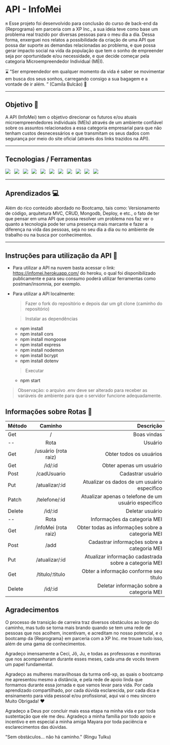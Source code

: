 # API - InfoMei

🔛 Esse projeto foi desenvolvido para conclusão do curso de back-end da {Reprograma} em parceria com a XP Inc., a sua ideia teve como base um problema real trazido por diversas pessoas para o meu dia a dia. Dessa forma, enxerguei nos relatos a possibilidade da criação de uma API que possa dar suporte as demandas relacionadas ao problema, e que possa gerar impacto social na vida da população que tem o sonho de empreender seja por oportunidade e/ou necessidade, e que decide começar pela categoria Microempreendedor Individual (MEI).

⌛ “Ser empreendedor em qualquer momento da vida é saber se movimentar em busca dos seus sonhos, carregando consigo a sua bagagem e a vontade de ir além. ” (Camila Bulcão) 
💁 

---

 ## Objetivo 🎯

 A API (InfoMei) tem o objetivo direcionar os futuros e/ou atuais microempreendedores individuais (MEIs) através de um ambiente confiável sobre os assuntos relacionados a essa categoria empresarial para que não tenham custos desnecessários e que transmitam os seus dados com segurança por meio do site oficial (através dos links trazidos na API). 
 
 ---
## Tecnologias / Ferramentas
 <img src="https://img.shields.io/badge/-github-blue">
&nbsp;
<img src="https://img.shields.io/badge/-node.js-brightgreen">
&nbsp;
<img src= "https://img.shields.io/badge/-nodemon-red">
&nbsp;
<img src ="https://img.shields.io/badge/-express-yellow">
&nbsp;
<img src ="https://img.shields.io/badge/-mongoose-lightgrey">
&nbsp;
<img src ="https://img.shields.io/badge/-cors-yellowgreen">
&nbsp;
<img src ="https://img.shields.io/badge/-mongoDB%2FAtlas-orange">
&nbsp;
<img src ="https://img.shields.io/badge/-dotenv-yellow">
&nbsp;
<img src ="https://img.shields.io/badge/-heroku-red">
&nbsp;
<img src ="https://img.shields.io/badge/-postman-blue">
&nbsp;
<img src ="https://img.shields.io/badge/-bcrypt-green">

----
## Aprendizados 💻
Além do rico conteúdo abordado no Bootcamp, tais como: Versionamento de código, arquitetura MVC, CRUD, Mongodb, Deploy, e etc., o fato de ter que pensar em uma API que possa resolver um problema nos faz ver o quanto a tecnologia pode ter uma presença mais marcante e fazer a diferença na vida das pessoas, seja no seu dia a dia ou no ambiente de trabalho ou na busca por conhecimentos.  

---
## Instruções para utilização da API 📝

* Para utilizar a API na nuvem basta acessar o link: <https://infomei.herokuapp.com/> do heroku, o qual foi disponibilizado publicamente e para seu consumo poderá utilizar ferramentas como postman/insomnia, por exemplo.

* Para utilizar a API localmente:
  >Fazer o fork do repositório e depois dar um git clone (caminho do repositório)

  >Instalar as dependências 
    * npm install
    * npm install cors
    * npm install mongoose
    * npm install express
    * npm install nodemon
    * npm install bcrypt
    * npm install dotenv

  > Executar
   * npm start

> Observação: o arquivo .env deve ser alterado para receber as variáveis de ambiente para que o servidor funcione adequadamente. 

 ## Informações sobre Rotas   🚗
 |   Método   |  Caminho  |    Descrição    |
| :---         |     :---:      |          ---: |
| Get   | /    | Boas vindas   |
| --     | Rota      | Usuário     |
| Get   | /usuário (rota raiz)   | Obter todos os usuários   |
| Get  | /id/:id     | Obter apenas um usuário   |
|Post   | /cadUsuario   | Cadastrar usuário   |
| Put  | /atualizar/:id    | Atualizar os dados de um usuário especifico
| Patch  | /telefone/:id    | Atualizar apenas o telefone de um usuário especifico |
|Delete   | /id/:id   | Deletar usuário |
| --  | Rota  | Informações da categoria MEI   |
| Get   | /infoMei (rota raiz)   | Obter todas as informações sobre a categoria MEI |
| Post | /add    | Cadastrar informações sobre a categoria MEI |
|Put   | /atualizar/:id   | Atualizar informação cadastrada sobre a categoria MEI |
| Get  |/titulo/:titulo    | Obter a informação conforme seu título
|Delete   | /id/:id   | Deletar informação sobre a categoria MEI |

## Agradecimentos

O processo de transição de carreira traz diversos obstáculos ao longo do caminho, mas tudo se torna mais brando quando se tem uma rede de pessoas que nos acolhem, incentivam, e acreditam no nosso potencial, e o bootcamp da {Reprograma} em parceria com a XP Inc. me trouxe tudo isso, além de uma gama de conhecimentos. 

Agradeço imensamente a Ceci, Jô, Ju, e todas as professoras e monitoras que nos acompanharam durante esses meses, cada uma de vocês tevem um papel fundamental.  

Agradeço as mulheres maravilhosas da turma on6-xp, as quais o bootcamp me apresentou mesmo a distância, e pela rede de apoio linda que formamos durante essa jornada e que vamos levar para vida. Por cada aprendizado compartilhado, por cada dúvida esclarecida, por cada dica e ensinamento para vida pessoal e/ou profissional, aqui vai o meu sincero Muito Obrigada! ❤️

Agradeço a Deus por concluir mais essa etapa na minha vida e por toda sustentação que ele me deu. Agradeço a minha família por todo apoio e incentivo e em especial a minha amiga Mayara por toda paciência e esclarecimentos das dúvidas.


"Sem obstáculos... não há caminho." (Ringu Tulku) 
